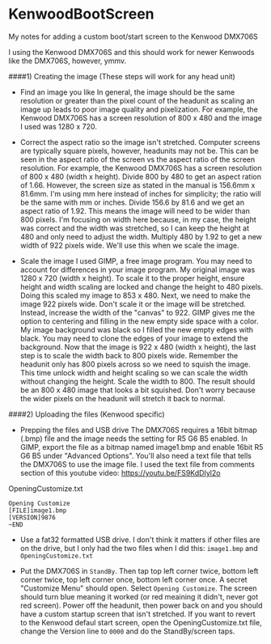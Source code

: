 # KenwoodBootScreen
My notes for adding a custom boot/start screen to the Kenwood DMX706S


I using the Kenwood DMX706S and this should work for newer Kenwoods like the DMX706S, however, ymmv.

####1) Creating the image (These steps will work for any head unit)

- Find an image you like
  In general, the image should be the same resolution or greater than the pixel count of the headunit as scaling an image up leads to poor image quality and pixelization. For example, the Kenwood DMX706S has a screen resolution of 800 x 480 and the image I used was 1280 x 720.

- Correct the aspect ratio so the image isn't stretched.
  Computer screens are typically square pixels, however, headunits may not be. This can be seen in the aspect ratio of the screen vs the aspect ratio of the screen resolution. For example, the Kenwood DMX706S has a screen resolution of 800 x 480 (width x height). Divide 800 by 480 to get an aspect ration of 1.66. However, the screen size as stated in the manual is 156.6mm x 81.6mm. I'm using mm here instead of inches for simplicity; the ratio will be the same with mm or inches. Divide 156.6 by 81.6 and we get an aspect ratio of 1.92. This means the image will need to be wider than 800 pixels. I'm focusing on width here because, in my case, the height was correct and the width was stretched, so I can keep the height at 480 and only need to adjust the width. Multiply 480 by 1.92 to get a new width of 922 pixels wide. We'll use this when we scale the image.

- Scale the image
  I used GIMP, a free image program. You may need to account for differences in your image program. My original image was 1280 x 720 (width x height). To scale it to the proper height, ensure height and width scaling are locked and change the height to 480 pixels. Doing this scaled my image to 853 x 480. Next, we need to make the image 922 pixels wide. Don't scale it or the image will be stretched. Instead, increase the width of the "canvas" to 922. GIMP gives me the option to centering and filling in the new empty side space with a color. My image background was black so I filled the new empty edges with black. You may need to clone the edges of your image to extend the background. Now that the image is 922 x 480 (width x height), the last step is to scale the width back to 800 pixels wide. Remember the headunit only has 800 pixels across so we need to squish the image. This time unlock width and height scaling so we can scale the width without changing the height. Scale the width to 800. The result should be an 800 x 480 image that looks a bit squished. Don't worry because the wider pixels on the headunit will stretch it back to normal.  
  
####2) Uploading the files (Kenwood specific)

- Prepping the files and USB drive
  The DMX706S requires a 16bit bitmap (.bmp) file and the image needs the setting for R5 G6 B5 enabled. In GIMP, export the file as a bitmap named image1.bmp and enable 16bit R5 G6 B5 under "Advanced Options". You'll also need a text file that tells the DMX706S to use the image file. I used the text file from comments section of this youtube video: https://youtu.be/FS9KdDIyl2o

OpeningCustomize.txt
```
Opening Customize
[FILE]image1.bmp
[VERSION]9876
~END
```

- Use a fat32 formatted USB drive. I don't think it matters if other files are on the drive, but I only had the two files when I did this: `image1.bmp` and `OpeningCustomize.txt`

- Put the DMX706S in `StandBy`. Then tap top left corner twice, bottom left corner twice, top left corner once, bottom left corner once. A secret "Customize Menu" should open. Select `Opening Customize`. The screen should turn blue meaning it worked (or red meaining it didn't, never got red screen). Power off the headunit, then power back on and you should have a custom startup screen that isn't stretched. If you want to revert to the Kenwood defaul start screen, open the OpeningCustomize.txt file, change the Version line to `0000` and do the StandBy/screen taps.

